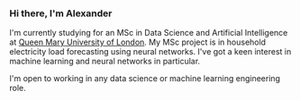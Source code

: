 ### Hi there, I'm Alexander

I'm currently studying for an MSc in Data Science and Artificial Intelligence at [Queen Mary University of London](https://www.qmul.ac.uk).
My MSc project is in household electricity load forecasting using neural networks.
I've got a keen interest in machine learning and neural networks in particular.

I'm open to working in any data science or machine learning engineering role.
